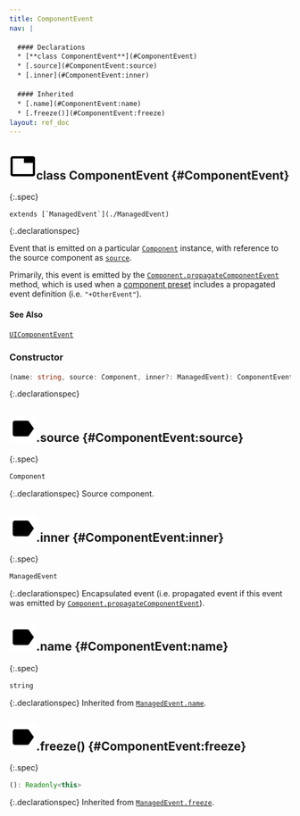 ```yaml
---
title: ComponentEvent
nav: |

  #### Declarations
  * [**class ComponentEvent**](#ComponentEvent)
  * [.source](#ComponentEvent:source)
  * [.inner](#ComponentEvent:inner)

  #### Inherited
  * [.name](#ComponentEvent:name)
  * [.freeze()](#ComponentEvent:freeze)
layout: ref_doc
---
```


## ![](/assets/icons/spec-class.svg)class ComponentEvent {#ComponentEvent}
{:.spec}


<pre markdown="span"><code markdown="span">extends [`ManagedEvent`](./ManagedEvent)</code></pre>
{:.declarationspec}

Event that is emitted on a particular [`Component`](./Component) instance, with reference to the source component as [`source`](#ComponentEvent:source).

Primarily, this event is emitted by the [`Component.propagateComponentEvent`](./Component#Component:propagateComponentEvent) method, which is used when a [component preset](/docs/guides/concepts/components#presets) includes a propagated event definition (i.e. `"+OtherEvent"`).
#### See Also
[`UIComponentEvent`](./UIComponentEvent)

### Constructor
```typescript
(name: string, source: Component, inner?: ManagedEvent): ComponentEvent
```
{:.declarationspec}



## ![](/assets/icons/spec-property.svg).source {#ComponentEvent:source}
{:.spec}

```typescript
Component
```
{:.declarationspec}
Source component.



## ![](/assets/icons/spec-property.svg).inner {#ComponentEvent:inner}
{:.spec}

```typescript
ManagedEvent
```
{:.declarationspec}
Encapsulated event (i.e. propagated event if this event was emitted by [`Component.propagateComponentEvent`](./Component#Component:propagateComponentEvent)).



## ![](/assets/icons/spec-property.svg).name {#ComponentEvent:name}
{:.spec}

```typescript
string
```
{:.declarationspec}
Inherited from [`ManagedEvent.name`](./ManagedEvent#ManagedEvent:name).



## ![](/assets/icons/spec-method.svg).freeze() {#ComponentEvent:freeze}
{:.spec}

```typescript
(): Readonly<this>
```
{:.declarationspec}
Inherited from [`ManagedEvent.freeze`](./ManagedEvent#ManagedEvent:freeze).

